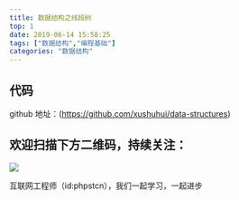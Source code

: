 ```yaml
---
title: 数据结构之线段树
top: 1
date: 2019-06-14 15:58:25
tags: ["数据结构","编程基础"]
categories: "数据结构"
---
```


## 代码

github 地址：(https://github.com/xushuhui/data-structures)

## 欢迎扫描下方二维码，持续关注：
![](https://ww1.sinaimg.cn/large/a616b9a4gy1g4xzv954a4j20760763yo.jpg)

互联网工程师（id:phpstcn），我们一起学习，一起进步